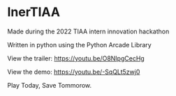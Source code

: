 # InerTIAA
Made during the 2022 TIAA intern innovation hackathon

Written in python using the Python Arcade Library

View the trailer: https://youtu.be/O8NIpgCecHg

View the demo: https://youtu.be/-SqQLt5zwj0

Play Today, Save Tommorow.
